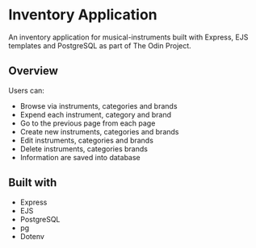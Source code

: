 # Inventory Application

An inventory application for musical-instruments built with Express, EJS templates and PostgreSQL as part of The Odin Project.

## Overview

Users can:

- Browse via instruments, categories and brands
- Expend each instrument, category and brand
- Go to the previous page from each page
- Create new instruments, categories and brands
- Edit instruments, categories and brands
- Delete instruments, categories brands
- Information are saved into database

## Built with

- Express
- EJS
- PostgreSQL
- pg
- Dotenv
